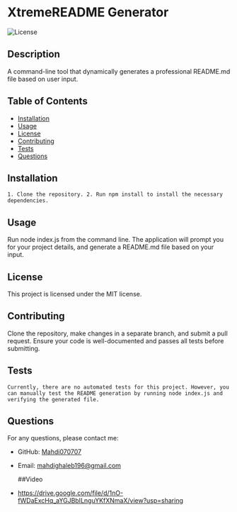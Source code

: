 
# XtremeREADME Generator

![License](https://img.shields.io/badge/license-MIT-blue.svg)

## Description
A command-line tool that dynamically generates a professional README.md file based on user input.

## Table of Contents
- [Installation](#installation)
- [Usage](#usage)
- [License](#license)
- [Contributing](#contributing)
- [Tests](#tests)
- [Questions](#questions)

## Installation
```
1. Clone the repository. 2. Run npm install to install the necessary dependencies.
```

## Usage
Run node index.js from the command line. The application will prompt you for your project details, and generate a README.md file based on your input.

## License
This project is licensed under the MIT license.

## Contributing
Clone the repository, make changes in a separate branch, and submit a pull request. Ensure your code is well-documented and passes all tests before submitting.

## Tests
```
Currently, there are no automated tests for this project. However, you can manually test the README generation by running node index.js and verifying the generated file.
```

## Questions
For any questions, please contact me:

- GitHub: [Mahdi070707](https://github.com/Mahdi070707)
- Email: [mahdighaleb196@gmail.com](mailto:mahdighaleb196@gmail.com)

  ##Video

- https://drive.google.com/file/d/1nO-fWDaExcHq_aYGJBbILnguYKfXNmaX/view?usp=sharing
